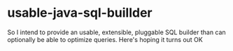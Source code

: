 # usable-java-sql-buillder
So I intend to provide an usable, extensible, pluggable SQL builder than can optionally be able to optimize queries. Here's hoping it turns out OK
